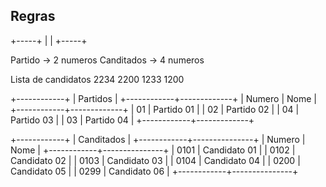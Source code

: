 
## Regras 

+-----+
|     |
+-----+

Partido -> 2 numeros
Canditados -> 4 numeros

Lista de candidatos
2234
2200
1233
1200

+------------+
|  Partidos  |
+------------+-------------+
|   Numero   |    Nome     |
+------------+-------------+
|     01     |  Partido 01 |
|     02     |  Partido 02 |
|     04     |  Partido 03 |
|     03     |  Partido 04 |
+------------+-------------+

+------------+
| Canditados |
+------------+---------------+
|  Numero    |    Nome       |
+------------+---------------+
|   0101     | Candidato 01  |
|   0102     | Candidato 02  |
|   0103     | Candidato 03  |
|   0104     | Candidato 04  |
|   0200     | Candidato 05  |
|   0299     | Candidato 06  |
+------------+---------------+



